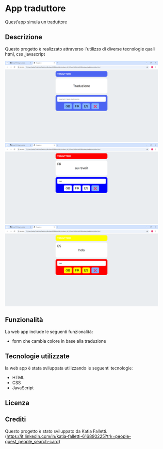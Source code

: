 # App traduttore

Quest'app simula un traduttore

## Descrizione

Questo progetto è realizzato attraverso l'utilizzo di diverse tecnologie quali html, css ,javascript


![Pagina iniziale](preview/foto1.png)
![Pagina francese](preview/francese.png)
![Pagina francese](preview/spagnolo.png)



## Funzionalità

La web app include le seguenti funzionalità:

- form che cambia colore in base alla traduzione



## Tecnologie utilizzate

la web app è stata sviluppata utilizzando le seguenti tecnologie:

- HTML
- CSS
- JavaScript



## Licenza

<!-- Questo progetto è stato rilasciato sotto la licenza MIT. Per ulteriori informazioni, leggere il file `LICENSE.md`. -->

## Crediti

Questo progetto è stato sviluppato da Katia Falletti.(https://it.linkedin.com/in/katia-falletti-616890225?trk=people-guest_people_search-card)
